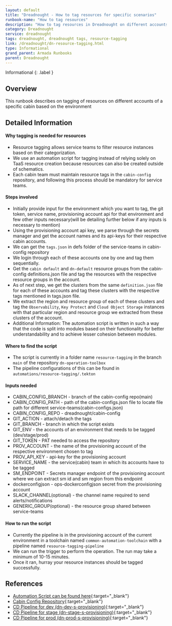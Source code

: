 ```yaml
---
layout: default
title: "Dreadnought - How to tag resources for specific scenarios"
runbook-name: "How to tag resources"
description: "How to tag resources in Dreadnought on different accounts based on environment"
category: Dreadnought
service: dreadnought
tags: dreadnought, dreadnought tags, resource-tagging
link: /dreadnought/dn-resource-tagging.html
type: Informational
grand_parent: Armada Runbooks
parent: Dreadnought
---
```


Informational
{: .label }

## Overview
This runbook describes on tagging of resources on different accounts of a specific cabin based on the environment 

## Detailed Information

#### Why tagging is needed for resources
- Resource tagging allows service teams to filter resource instances based on their categorization.
- We use an automation script for tagging instead of relying solely on TaaS resource creation because resources can also be created outside of schematics.
- Each cabin team must maintain resource tags in the `cabin-config` repository, and following this process should be mandatory for service teams.

#### Steps involved
- Initially provide input for the environment which you want to tag, the git token, service name, provisioning account api for that environment and few other inputs necessary(will be detailing further below if any inputs is necessary to mention)
- Using the provisioning account api key, we parse through the secrets manager and get the account names and its api-keys for their respective cabin accounts.
- We can get the `tags.json` in defs folder of the service-teams in cabin-config repository
- We login through each of these accounts one by one and tag them sequentially. 
- Get the `cabin default` and `dn-default` resource groups from the cabin-config definitions.json file and tag the resources with the respective resource groups in the account.
- As of next step, we get the clusters from the same `definition.json` file for each of these accounts and tag these clusters with the respective tags mentioned in tags.json file.
- We extract the region and resource group of each of these clusters and tag the `Observability`, `Key Protect` and `Cloud Object Storage` instances with that particular region and resource group we extracted from these clusters of the account.
- Additional Information: The automation script is written in such a way that the code is split into modules based on their functionality for better understandability and to achieve lesser cohesion between modules.

#### Where to find the script
- The script is currently in a folder name `resource-tagging` in the branch `main` of the repository `dn-operation-toolbox` 
- The pipeline configurations of this can be found in `automations/resource-tagging/.tekton`

#### Inputs needed
- CABIN_CONFIG_BRANCH - branch of the cabin-config repo(main)
- CABIN_CONFIG_PATH - path of the cabin-configs.json file to locate file path for different service-teams(cabin-configs.json)
- CABIN_CONFIG_REPO - dreadnought/cabin-config
- GIT_ACTION - attach/detach the tags
- GIT_BRANCH - branch in which the script exists
- GIT_ENV - the accounts of an environment that needs to be tagged (dev/stage/prod)
- GIT_TOKEN - PAT needed to access the repository
- PROV_ACCOUNT - the name of the provisioning account of the respective environment chosen to tag
- PROV_API_KEY - api-key for the provisioning account
- SERVICE_NAME - the service(cabin) team in which its accounts have to be tagged
- SM_ENDPOINT - Secrets manager endpoint of the provisioning account where we can extract sm id and sm region from this endpoint
- dockerconfigjson - ops-dockerconfigjson secret from the provisioning account
- SLACK_CHANNEL(optional) - the channel name required to send alerts/notifications
- GENERIC_GROUP(optional) - the resource group shared between service-teams

#### How to run the script
- Currently the pipeline is in the provisioning account of the current environment in a toolchain named `common-automation-toolchain` with a pipeline named `resource-tagging-pipeline`
- We can run the trigger to perform the operation. The run may take a minimum of 10-15 minutes. 
- Once it ran, hurray your resource instances should be tagged successfully.

## References 
- [Automation Script can be found here](https://github.ibm.com/dreadnought/dn-operation-toolbox/tree/karthick-resource-tagging){:target="_blank"}
- [Cabin Config Repository](https://github.ibm.com/dreadnought/cabin-config/){:target="_blank"}
- [CD Pipeline for dev (dn-dev-s-provisioning)](https://cloud.ibm.com/devops/pipelines/tekton/fbe107ac-c629-454e-bc09-cff0425c9e1c?env_id=ibm:yp:us-east){:target="_blank"}
- [CD Pipeline for stage (dn-stage-s-provisioning)](https://cloud.ibm.com/devops/pipelines/tekton/263165ad-2632-4b6c-af08-54e6d1297f86?env_id=ibm:yp:us-east){:target="_blank"}
- [CD Pipeline for prod (dn-prod-s-provisioning)](https://cloud.ibm.com/devops/pipelines/tekton/a1ed384e-229f-464d-9c33-4e84dc2d5a00?env_id=ibm:yp:us-east){:target="_blank"}
